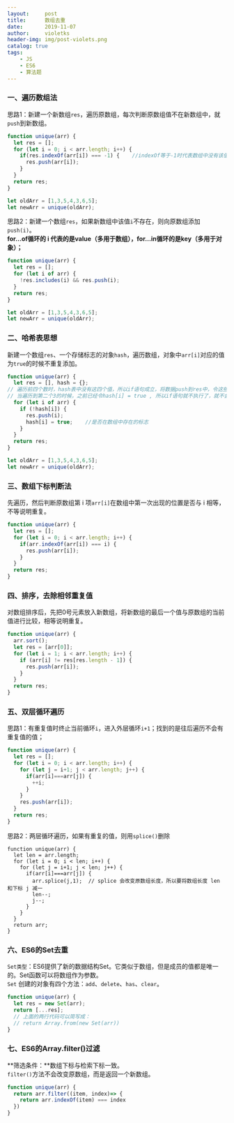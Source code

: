 ```yaml
---
layout:     post
title:      数组去重
date:       2019-11-07
author:     violetks
header-img: img/post-violets.png
catalog: true
tags:
    - JS
    - ES6
    - 算法题
---
```


### 一、遍历数组法
思路1：新建一个新数组`res`，遍历原数组，每次判断原数组值不在新数组中，就`push`到新数组。<br>
```javascript
function unique(arr) {
  let res = [];
  for (let i = 0; i < arr.length; i++) {
    if(res.indexOf(arr[i]) === -1) {    //indexOf等于-1时代表数组中没有该值
      res.push(arr[i]);
    }
  }
  return res;
}

let oldArr = [1,3,5,4,3,6,5];
let newArr = unique(oldArr);
```
思路2：新建一个数组`res`，如果新数组中该值`i`不存在，则向原数组添加`push(i)`。<br>
**for…of循环的 i 代表的是value（多用于数组），for…in循环的是key（多用于对象）；**<br>
```javascript
function unique(arr) {
  let res = [];
  for (let i of arr) {
    !res.includes(i) && res.push(i);
  }
  return res;
}

let oldArr = [1,3,5,4,3,6,5];
let newArr = unique(oldArr);
```

### 二、哈希表思想
新建一个数组`res`、一个存储标志的对象`hash`，遍历数组，对象中`arr[i]`对应的值为`true`的时候不重复添加。<br>
```javascript
function unique(arr) {
  let res = [], hash = {};
// 遍历前四个数时，hash表中没有这四个值，所以if语句成立，将数据push到res中，令这些表中的数都为true。
// 当遍历到第二个3的时候，之前已经令hash[i] = true , 所以if语句就不执行了，就不会重复了
  for (let i of arr) {
    if (!hash[i]) {
      res.push(i);
      hash[i] = true;    //是否在数组中存在的标志
    }
  }
  return res;
}

let oldArr = [1,3,5,4,3,6,5];
let newArr = unique(oldArr);
```

### 三、数组下标判断法
先遍历，然后判断原数组第 i 项`arr[i]`在数组中第一次出现的位置是否与 i 相等，不等说明重复。<br>
```javascript
function unique(arr) {
  let res = [];
  for (let i = 0; i < arr.length; i++) {
    if(arr.indexOf(arr[i]) === i) {
      res.push(arr[i]);
    }
  }
  return res;
}
```

### 四、排序，去除相邻重复值
对数组排序后，先把0号元素放入新数组，将新数组的最后一个值与原数组的当前值进行比较，相等说明重复。<br>
```javascript
function unique(arr) {
  arr.sort();
  let res = [arr[0]];
  for (let i = 1; i < arr.length; i++) {
    if (arr[i] != res[res.length - 1]) {
      res.push(arr[i]);
    }
  }
  return res;
}
```

### 五、双层循环遍历
思路1：有重复值时终止当前循环`i`，进入外层循环`i+1`；找到的是往后遍历不会有重复值的值；<br>
```javascript
function unique(arr) {
  let res = [];
  for (let i = 0; i < arr.length; i++) {
    for (let j = i+1; j < arr.length; j++) {
      if(arr[i]===arr[j]) {
        ++i;
      }
    }
    res.push(arr[i]);
  }
  return res;
}
```
思路2：两层循环遍历，如果有重复的值，则用`splice()`删除<br>
```
function unique(arr) {
  let len = arr.length;
  for (let i = 0; i < len; i++) {
    for (let j = i+1; j < len; j++) {
      if(arr[i]===arr[j]) {
        arr.splice(j,1);  // splice 会改变原数组长度，所以要将数组长度 len 和下标 j 减一
        len--;
        j--;
      }
    }
  }
  return arr;
}
```
### 六、ES6的Set去重
`Set类型`：ES6提供了新的数据结构Set。它类似于数组，但是成员的值都是唯一的。Set函数可以将数组作为参数。<br>
`Set` 创建的对象有四个方法：`add`、`delete`、`has`、`clear`。<br>
```javascript
function unique(arr) {
  let res = new Set(arr);
  return [...res];
  // 上面的两行代码可以简写成：
  // return Array.from(new Set(arr))
}
```
### 七、ES6的Array.filter()过滤
**筛选条件：**数组下标与检索下标一致。<br>
`filter()`方法不会改变原数组，而是返回一个新数组。<br>
```javascript
function unique(arr) {
  return arr.filter((item, index)=> {
    return arr.indexOf(item) === index
  })
}
```
